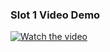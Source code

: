### Slot 1 Video Demo
[![Watch the video](https://img.youtube.com/vi/2N27nO63yMU/maxresdefault.jpg)](https://youtu.be/2N27nO63yMU)
